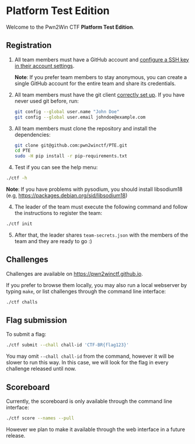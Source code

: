 # Platform Test Edition

Welcome to the Pwn2Win CTF **Platform Test Edition**.

## Registration

1. All team members must have a GitHub account and [configure a SSH key in their account settings](https://github.com/settings/keys).

   **Note**: If you prefer team members to stay anonymous, you can create a single GitHub account for the entire team and share its credentials.
   
2. All team members must have the git client [correctly set up](https://git-scm.com/book/en/v2/Getting-Started-First-Time-Git-Setup). If you have never used git before, run:
   ```bash
   git config --global user.name "John Doe"
   git config --global user.email johndoe@example.com
   ```
   
2. All team members must clone the repository and install the dependencies:
   ```bash
   git clone git@github.com:pwn2winctf/PTE.git
   cd PTE
   sudo -H pip install -r pip-requirements.txt
   ```

3. Test if you can see the help menu:
  ```bash
  ./ctf -h
  ```
  **Note**: If you have problems with pysodium, you should install libsodium18 (e.g, https://packages.debian.org/sid/libsodium18)

4. The leader of the team must execute the following command and follow the instructions to register the team:
  ```bash
  ./ctf init
  ```

5. After that, the leader shares `team-secrets.json` with the members of the team and they are ready to go :)

## Challenges

Challenges are available on https://pwn2winctf.github.io.

If you prefer to browse them locally, you may also run a local webserver by typing `make`, or list challenges through the command line interface:
```bash
./ctf challs
```

## Flag submission

To submit a flag:
```bash
./ctf submit --chall chall-id 'CTF-BR{flag123}'
```

You may omit `--chall chall-id` from the command, however it will be slower to run this way. In this case, we will look for the flag in every challenge released until now.

## Scoreboard

Currently, the scoreboard is only available through the command line interface:
```bash
./ctf score --names --pull
```

However we plan to make it available through the web interface in a future release.
